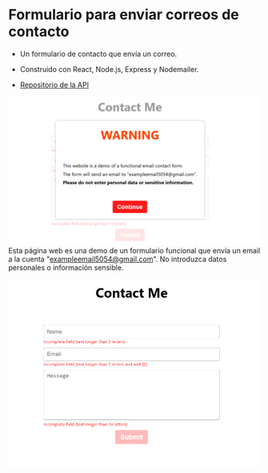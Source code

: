 # Formulario para enviar correos de contacto

- Un formulario de contacto que envía un correo.

- Construido con React, Node.js, Express y Nodemailer.

- [Repositorio de la API]()


![Advertencia](images-readme/image.png) Esta página web es una demo de un formulario funcional que envía un email a la cuenta "exampleemail5054@gmail.com".
No introduzca datos personales o información sensible.


![Formulario](images-readme/image-1.png)